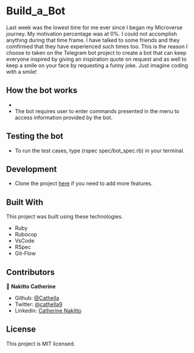 # Build_a_Bot

Last week was the lowest time for me ever since I began my Microverse journey. My motivation percentage was at 0%. I could not accomplish anything during that time frame. I have talked to some friends and they comfirmed that they have experienced such times too. This is the reason I choose to taken on the Telegram bot project to create a bot that can keep everyone inspired by giving an inspiration quote on request and as well to keep a smile on your face by requesting a funny joke. Just imagine coding with a smile!

## How the bot works
-
- The bot requires user to enter commands presented in the menu to access information provided by the bot.

## Testing the bot
- To run the test cases, type (rspec spec/bot_spec.rb) in your terminal.

## Development
- Clone the project [here](https://github.com/Cathella/Build_a_Bot/tree/display_menu) if you need to add more features.

## Built With
This project was built using these technologies.

- Ruby
- Rubocop
- VsCode
- RSpec
- Git-Flow

## Contributors
👤 **Nakitto Catherine**
- Github: [@Cathella](https://github.com/Cathella)
- Twitter: [@cathella9](https://twitter.com/cathella9)
- Linkedin: [Catherine Nakitto](https://www.linkedin.com/in/catherine-nakitto-51ba2a40/)

## License
This project is MIT licensed.
